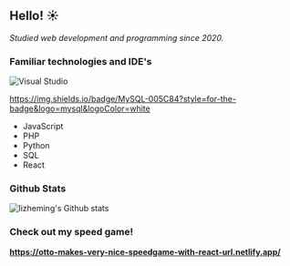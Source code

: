 ## Hello! ☀️

*Studied web development and programming since 2020.*

### Familiar technologies and IDE's

<a target="_blank"><img alt="Visual Studio" src="https://img.shields.io/badge/Visual%20Studio-%2312100E.svg?logo=visual-studio&style=for-the-badge&logoColor=purple"/></a>


https://img.shields.io/badge/MySQL-005C84?style=for-the-badge&logo=mysql&logoColor=white

  - JavaScript
  - PHP 
  - Python 
  - SQL 
  - React


### Github Stats

![lizheming's Github stats](https://github-readme-stats.vercel.app/api?username=otdot&show_icons=true)


### Check out my speed game!

**https://otto-makes-very-nice-speedgame-with-react-url.netlify.app/**
<!--
**otdot/otdot** is a ✨ _special_ ✨ repository because its `README.md` (this file) appears on your GitHub profile.

Here are some ideas to get you started:

- 🔭 I’m currently working on ...
- 🌱 I’m currently learning ...
- 👯 I’m looking to collaborate on ...
- 🤔 I’m looking for help with ...
- 💬 Ask me about ...
- 📫 How to reach me: ...
- 😄 Pronouns: ...
- ⚡ Fun fact: ...
-->
